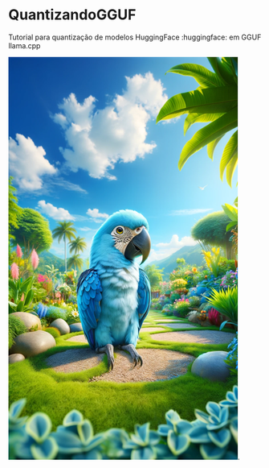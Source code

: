 # QuantizandoGGUF
Tutorial para quantização de modelos HuggingFace :huggingface: em GGUF llama.cpp

![alt text for screen readers](/bluearara02.png "Arara Azul").



